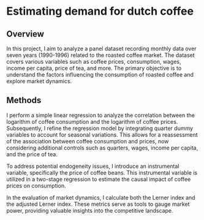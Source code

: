 # Estimating demand for dutch coffee

## Overview

In this project, I aim to analyze a panel dataset recording monthly data over seven years (1990-1996) related to the roasted coffee market. The dataset covers various variables such as coffee prices, consumption, wages, income per capita, price of tea, and more. The primary objective is to understand the factors influencing the consumption of roasted coffee and explore market dynamics.

## Methods
I perform a simple linear regression to analyze the correlation between the logarithm of coffee consumption and the logarithm of coffee prices. Subsequently, I refine the regression model by integrating quarter dummy variables to account for seasonal variations. This allows for a reassessment of the association between coffee consumption and prices, now considering additional controls such as quarters, wages, income per capita, and the price of tea.

To address potential endogeneity issues, I introduce an instrumental variable, specifically the price of coffee beans. This instrumental variable is utilized in a two-stage regression to estimate the causal impact of coffee prices on consumption.

In the evaluation of market dynamics, I calculate both the Lerner index and the adjusted Lerner index. These metrics serve as tools to gauge market power, providing valuable insights into the competitive landscape.
